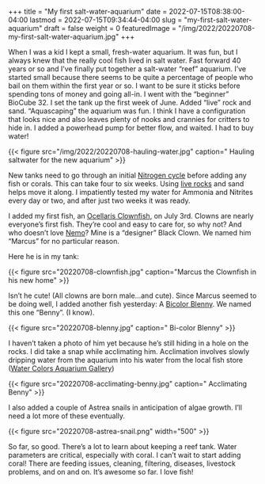 +++
title = "My first salt-water-aquarium"
date = 2022-07-15T08:38:00-04:00
lastmod = 2022-07-15T09:34:44-04:00
slug = "my-first-salt-water-aquarium"
draft = false
weight = 0
featuredImage = "/img/2022/20220708-my-first-salt-water-aquarium.jpg"
+++

When I was a kid I kept a small, fresh-water aquarium. It was fun, but I always knew that the really cool fish lived in salt water. Fast forward 40 years or so and I’ve finally put together a salt-water “reef” aquarium.
I’ve started small because there seems to be quite a percentage of people who bail on them within the first year or so. I want to be sure it sticks before spending tons of money and going all-in.
I went with the “beginner” BioCube 32. I set the tank up the first week of June. Added “live” rock and sand. “Aquascaping” the aquarium was fun. I think I have a configuration that looks nice and also leaves plenty of nooks and crannies for critters to hide in. I added a powerhead pump for better flow, and waited. I had to buy water!

{{< figure src="/img/2022/20220708-hauling-water.jpg" caption=" Hauling saltwater for the new aquarium" >}}

New tanks need to go through an initial [Nitrogen cycle](https://www.thebeginnersreef.com/fish-tank-nitrogen-cycle-step-by-step-explanation/) before adding any fish or corals. This can take four to six weeks. Using [live rocks](https://en.wikipedia.org/wiki/Live_rock) and sand helps move it along. I impatiently tested my water for Ammonia and Nitrites every day or two, and after just two weeks it was ready.

I added my first fish, an [Ocellaris Clownfish](https://en.wikipedia.org/wiki/Ocellaris_clownfish), on July 3rd. Clowns are nearly everyone’s first fish. They’re cool and easy to care for, so why not? And who doesn’t love [Nemo](https://letterboxd.com/film/finding-nemo/)? Mine is a “designer” Black Clown. We named him “Marcus” for no particular reason.

Here he is in my tank:

{{< figure src="20220708-clownfish.jpg" caption="Marcus the Clownfish in his new home" >}}


Isn’t he cute! (All clowns are born male…and cute).
Since Marcus seemed to be doing well, I added another fish yesterday: A [Bicolor Blenny](https://en.wikipedia.org/wiki/Ecsenius_bicolor). We named this one “Benny”. (I know).

{{< figure src="20220708-blenny.jpg" caption=" Bi-color Blenny" >}}

I haven’t taken a photo of him yet because he’s still hiding in a hole on the rocks. I did take a snap while acclimating him. Acclimation involves slowly dripping water from the aquarium into his water from the local fish store ([Water Colors Aquarium Gallery](https://watercolorsaquariumgallery.com/))

{{< figure src="20220708-acclimating-benny.jpg" caption=" Acclimating Benny" >}}

I also added a couple of Astrea snails in anticipation of algae growth. I’ll need a lot more of these eventually.

{{< figure src="20220708-astrea-snail.png" width="500" >}}

So far, so good. There’s a lot to learn about keeping a reef tank. Water parameters are critical, especially with coral. I can’t wait to start adding coral! There are feeding issues, cleaning, filtering, diseases, livestock problems, and on and on. It’s awesome so far. I love fish!

[//]: # "Exported with love from a post written in Org mode"
[//]: # "- https://github.com/kaushalmodi/ox-hugo"
